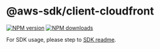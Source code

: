 # @aws-sdk/client-cloudfront

[![NPM version](https://img.shields.io/npm/v/@aws-sdk/client-cloudfront/rc.svg)](https://www.npmjs.com/package/@aws-sdk/client-cloudfront)
[![NPM downloads](https://img.shields.io/npm/dm/@aws-sdk/client-cloudfront.svg)](https://www.npmjs.com/package/@aws-sdk/client-cloudfront)

For SDK usage, please step to [SDK readme](https://github.com/aws/aws-sdk-js-v3).
